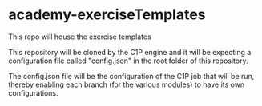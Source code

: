 # academy-exerciseTemplates
This repo will house the exercise templates

This repository will be cloned by the C1P engine and it will be expecting a configuration file called
"config.json" in the root folder of this repository.

The config.json file will be the configuration of the C1P job that will be run, thereby enabling each branch (for the various modules) to have its own configurations.
